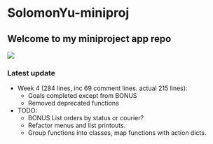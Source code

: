 # SolomonYu-miniproj

## Welcome to my miniproject app repo

<img src="/pikachuwow.gif?raw=true">

### Latest update

* Week 4 (284 lines, inc 69 comment lines. actual 215 lines):
  * Goals completed except from BONUS
  * Removed deprecated functions
* TODO:
  * BONUS List orders by status or courier?
  * Refactor menus and list printouts.
  * Group functions into classes, map functions with action dicts.
